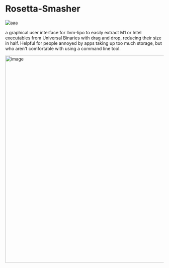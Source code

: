 # Rosetta-Smasher

![aaa](https://user-images.githubusercontent.com/94306330/166727361-4b5a3a7e-2ae7-449f-8999-5966f1a58919.png)

a graphical user interface for llvm-lipo to easily extract M1 or Intel executables from Universal Binaries with drag and drop, reducing their size in half. Helpful for people annoyed by apps taking up too much storage, but who aren't comfortable with using a command line tool.

<img width="658" alt="image" src="https://user-images.githubusercontent.com/94306330/166726712-58e8ee1f-23a4-4e2d-8a9a-5b4b44f20ba5.png">
